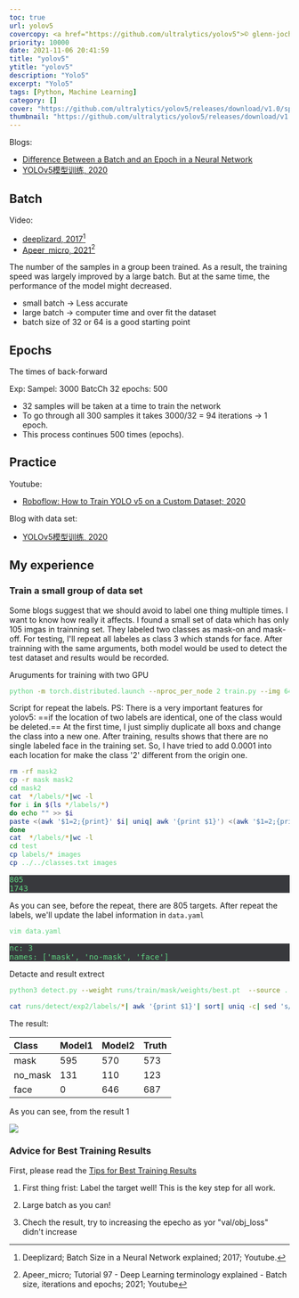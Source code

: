 ```yaml
---
toc: true
url: yolov5
covercopy: <a href="https://github.com/ultralytics/yolov5">© glenn-jocher</a>
priority: 10000
date: 2021-11-06 20:41:59
title: "yolov5"
ytitle: "yolov5"
description: "Yolo5"
excerpt: "Yolo5"
tags: [Python, Machine Learning]
category: []
cover: "https://github.com/ultralytics/yolov5/releases/download/v1.0/splash.jpg"
thumbnail: "https://github.com/ultralytics/yolov5/releases/download/v1.0/splash.jpg"
---
```



<style>
pre {
  background-color:#38393d;
  color: #5fd381;
}
</style>

Blogs:
- [Difference Between a Batch and an Epoch in a Neural Network](https://machinelearningmastery.com/difference-between-a-batch-and-an-epoch/)
- [YOLOv5模型训练, 2020](https://xugaoxiang.com/2020/07/02/yolov5-training/#%E4%BD%BF%E7%94%A8COCO%E6%95%B0%E6%8D%AE%E9%9B%86)

## Batch
Video:
- [deeplizard, 2017](https://www.youtube.com/watch?v=U4WB9p6ODjM)[^deeplizard]
- [Apeer_micro, 2021](https://www.youtube.com/watch?v=OSY7hWADMZk)[^Apeer_micro]

[^deeplizard]:  Deeplizard; Batch Size in a Neural Network explained; 2017; Youtube.
[^Apeer_micro]: Apeer_micro; Tutorial 97 - Deep Learning terminology explained - Batch size, iterations and epochs; 2021; Youtube

The number of the samples in a group been trained.
As a result, the training speed was largely improved by a large batch. But at the same time, the performance of the model might decreased.

- small batch → Less accurate
- large batch → computer time and over fit the dataset
- batch size of 32 or 64 is a good starting point

## Epochs
The times of back-forward

Exp:
Sampel: 3000
BatcCh 32
epochs: 500
- 32 samples will be taken at a time to train the network
- To go through all 300 samples it takes 3000/32 = 94 iterations → 1 epoch.
- This process continues 500 times (epochs).


## Practice

Youtube:
- [ Roboflow: How to Train YOLO v5 on a Custom Dataset; 2020](https://www.youtube.com/watch?v=MdF6x6ZmLAY&t=1212s)

Blog with data set:
- [YOLOv5模型训练, 2020](https://xugaoxiang.com/2020/07/02/yolov5-training/#%E4%BD%BF%E7%94%A8COCO%E6%95%B0%E6%8D%AE%E9%9B%86)

## My experience

### Train a small group of data set

Some blogs suggest that we should avoid to label one thing multiple times. I want to know how really it affects. I found a small set of data which has only 105 imgas in trainning set. They labeled two classes as mask-on and mask-off. For testing, I'll repeat all labeles as class 3 which stands for face. After trainning with the same arguments, both model would be used to detect the test dataset and results would be recorded.

Aruguments for training with two GPU
```bash
python -m torch.distributed.launch --nproc_per_node 2 train.py --img 640  --batch-size 16 --epochs 500 --data ../png_DB/mask/data.yaml --weights yolov5s.pt  --device 0,1
```

Script for repeat the labels.
PS:
There is a very important features for yolov5: ==if the location of two labels are identical, one of the class would be deleted.==
At the first time, I just simpliy duplicate all boxs and change the class into a new one. After training, results shows that there are no single labeled face in the training set. So, I have tried to add 0.0001 into each location for make the class '2' different from the origin one.

```bash
rm -rf mask2
cp -r mask mask2
cd mask2
cat  */labels/*|wc -l
for i in $(ls */labels/*)
do echo "" >> $i
paste <(awk '$1=2;{print}' $i| uniq| awk '{print $1}') <(awk '$1=2;{print $2+0.00001" "$3+0.00001" "$4+0.00001" "$5+0.00001" "}' $i| grep -v "^2 ") --delimiters=" " >> $i
done
cat  */labels/*|wc -l
cd test
cp labels/* images
cp ../../classes.txt images
```

<pre>
805
1743
</pre>
As you can see, before the repeat, there are 805 targets. After repeat the labels, we'll update the label information in `data.yaml`

```bash
vim data.yaml
```
<pre>
nc: 3
names: ['mask', 'no-mask', 'face']
</pre>

Detacte and result extrect
```bash
python3 detect.py --weight runs/train/mask/weights/best.pt  --source ../png_DB/mask/train/images --save-txt

cat runs/detect/exp2/labels/*| awk '{print $1}'| sort| uniq -c| sed 's/^ *//'
```

The result:

| Class | Model1     | Model2|Truth|
| :-| :------ |:-|:-
| mask|595       |570| 573|
| no_mask|131|110| 123|
| face| 0 | 646| 687|

As you can see, from the result 1

![](https://s1.ax1x.com/2022/07/03/j3Tqvq.png)


### Advice for Best Training Results

First, please read the [Tips for Best Training Results](https://github.com/ultralytics/yolov5)

1. First thing frist: Label the target well! This is the key step for all work.

2. Large batch as you can!

3. Chech the result, try to increasing the epecho as yor "val/obj_loss" didn't increase
